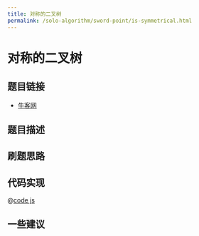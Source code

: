 ```yaml
---
title: 对称的二叉树
permalink: /solo-algorithm/sword-point/is-symmetrical.html
---
```


# 对称的二叉树

## 题目链接

- [牛客网]()

## 题目描述

## 刷题思路

## 代码实现

@[code js](@algorithm/sword-point/树/isSymmetrical.js)

## 一些建议
